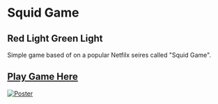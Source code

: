 # Squid Game
## Red Light Green Light

Simple game based of on a popular Netfilx seires called "Squid Game".

## [Play Game Here](https://starswarrior.github.io/squidgame/)


[![Poster](img/preview.png)](https://facebook.com/waliullah.shuvo)
